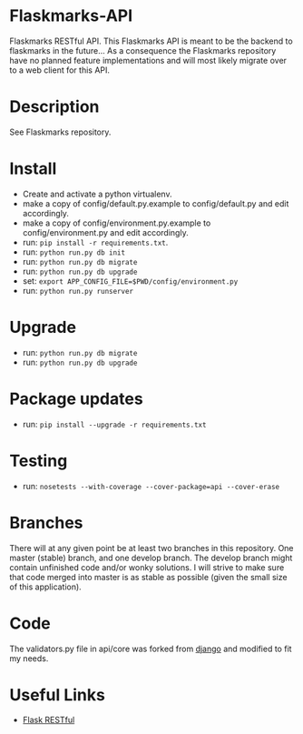 Flaskmarks-API
==============
Flaskmarks RESTful API. This Flaskmarks API is meant to be the backend to flaskmarks in the future... As a consequence the Flaskmarks repository have no planned feature implementations and will most likely migrate over to a web client for this API.

Description
===========
See Flaskmarks repository.

Install
=======
* Create and activate a python virtualenv.
* make a copy of config/default.py.example to config/default.py and edit accordingly.
* make a copy of config/environment.py.example to config/environment.py and edit accordingly.
* run: `pip install -r requirements.txt`.
* run: `python run.py db init`
* run: `python run.py db migrate`
* run: `python run.py db upgrade`
* set: `export APP_CONFIG_FILE=$PWD/config/environment.py`
* run: `python run.py runserver`

Upgrade
=======
* run: `python run.py db migrate`
* run: `python run.py db upgrade`

Package updates
===============
* run: `pip install --upgrade -r requirements.txt`


Testing
=======
* run: `nosetests --with-coverage --cover-package=api --cover-erase`

Branches
========
There will at any given point be at least two branches in this repository. One
master (stable) branch, and one develop branch. The develop branch might contain
unfinished code and/or wonky solutions. I will strive to make sure that code 
merged into master is as stable as possible (given the small size of this application).

Code
====
The validators.py file in api/core was forked from [django](https://github.com/django/django) and modified to fit my needs.

Useful Links
============
* [Flask RESTful](http://flask-restful.readthedocs.org/en/latest/)
